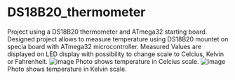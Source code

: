 # DS18B20_thermometer
 Project using a DS18B20 thermometer and ATmega32 starting board. 
 Designed project allows to measure temperature using DS18B20 mountet on specia board with ATmega32 microcontroller. Measured Values are displayed on LED display with possibility
 to change scale to Celcius, Kelvin or Fahrenheit. 
![image](https://user-images.githubusercontent.com/44081987/153225881-6d6a2f2f-d1ef-4a59-80d7-cab33c371653.png)
Photo shows temperature in Celcius scale. 
![image](https://user-images.githubusercontent.com/44081987/153226053-cbfe3625-86f5-4230-b7ab-51fafb7dcdf2.png)
Photo shows temperature in Kelvin scale. 



